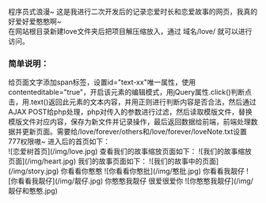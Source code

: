 程序员式浪漫~ 这是我进行二次开发后的记录恋爱时长和恋爱故事的网页，我真的好爱好爱憨憨啊~<br>
在网站根目录新建love文件夹后把项目解压缩放入，通过 域名/love/ 就可以进行访问。<br>
<h3>简单说明：</h3>
给页面文字添加span标签，设置id="text-xx"唯一属性，使用contenteditable="true"，开启该元素的编辑模式，用jQuery属性.click()判断点击，用.text()返回此元素的文本内容，并用正则进行判断内容是否合法，然后通过AJAX POST给php处理，php对传入的参数进行过滤，然后读取模版文件，替换模版文件对应内容，保存为新文件并记录操作，最后返回数据给前端，前端处理数据并更新页面。需要给/love/forever/others和/love/forever/loveNote.txt设置777权限嗷~
进入后的首页如下：<br>
![恋爱树首页](/img/love.jpg)
查看我们的故事缩放页面如下：
![我们的故事缩放页面](/img/heart.jpg)
我们的故事页面如下：
![我们的故事中的页面](/img/story.jpg)
你看看你憨憨
![你看看你憨批](/img/憨批.jpg)
你看看我靓仔
![你看看我靓仔](/img/靓仔.jpg)
你憨憨我靓仔 很爱很爱你
![你憨憨我靓仔](/img/靓仔和憨憨.jpg)
